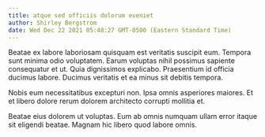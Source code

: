 ```yaml
---
title: atque sed officiis dolorum eveniet
author: Shirley Bergstrom
date: Wed Dec 22 2021 05:48:27 GMT-0500 (Eastern Standard Time)
---
```

Beatae ex labore laboriosam quisquam est veritatis suscipit eum. Tempora sunt minima odio voluptatem. Earum voluptas nihil possimus sapiente consequatur et ut. Quia dignissimos explicabo. Praesentium id officia ducimus labore. Ducimus veritatis et ea minus sit debitis tempora.

 Nobis eum necessitatibus excepturi non. Ipsa omnis asperiores maiores. Et et libero dolore rerum dolorem architecto corrupti mollitia et.

 Beatae eius dolorem ut voluptas. Eum ab omnis numquam ullam error itaque sit eligendi beatae. Magnam hic libero quod labore omnis.